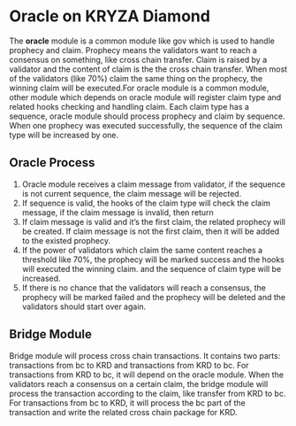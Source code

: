 # Oracle on KRYZA Diamond

The **oracle** module is a common module like gov which is used to handle prophecy and claim. Prophecy means the validators want to reach a consensus on something, like cross chain transfer. Claim is raised by a validator and the content of claim is the the cross chain transfer. When most of the validators (like 70%) claim the same thing on the prophecy, the winning claim will be executed.For oracle module is a common module, other module which depends on oracle module will register claim type and related hooks checking and handling claim. Each claim type has a sequence, oracle module should process prophecy and claim by sequence. When one prophecy was executed successfully, the sequence of the claim type will be increased by one.

## Oracle Process
1. Oracle module receives a claim message from validator, if the sequence is not current sequence, the claim message will be rejected.
2. If sequence is valid, the hooks of the claim type will check the claim message, if the claim message is invalid, then return
3. If claim message is valid and it’s the first claim, the related prophecy will be created. If claim message is not the first claim, then it will be added to the existed prophecy.
4. If the power of validators which claim the same content reaches a threshold like 70%, the prophecy will be marked success and the hooks will executed the winning claim. and the sequence of claim type will be increased.
5. If there is no chance that the validators will reach a consensus, the prophecy will be marked failed and the prophecy will be deleted and the validators should start over again.

## Bridge Module
Bridge module will process cross chain transactions. It contains two parts: transactions from bc to KRD and transactions from KRD to bc.
For transactions from KRD to bc, it will depend on the oracle module. When the validators reach a consensus on a certain claim, the bridge module will process the transaction according to the claim, like transfer from KRD to bc.
For transactions from bc to KRD, it will process the bc part of the transaction and write the related cross chain package for KRD.

